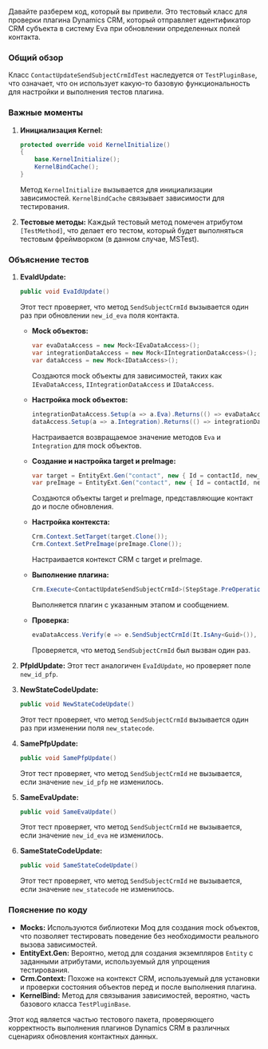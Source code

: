 Давайте разберем код, который вы привели. Это тестовый класс для проверки плагина Dynamics CRM, который отправляет идентификатор CRM субъекта в систему Eva при обновлении определенных полей контакта.

### Общий обзор

Класс `ContactUpdateSendSubjectCrmIdTest` наследуется от `TestPluginBase`, что означает, что он использует какую-то базовую функциональность для настройки и выполнения тестов плагина.

### Важные моменты

1. **Инициализация Kernel:**
   ```csharp
   protected override void KernelInitialize()
   {
       base.KernelInitialize();
       KernelBindCache();
   }
   ```
   Метод `KernelInitialize` вызывается для инициализации зависимостей. `KernelBindCache` связывает зависимости для тестирования.

2. **Тестовые методы:**
   Каждый тестовый метод помечен атрибутом `[TestMethod]`, что делает его тестом, который будет выполняться тестовым фреймворком (в данном случае, MSTest).

### Объяснение тестов

1. **EvaIdUpdate:**
   ```csharp
   public void EvaIdUpdate()
   ```
   Этот тест проверяет, что метод `SendSubjectCrmId` вызывается один раз при обновлении `new_id_eva` поля контакта.
   
   - **Mock объектов:**
     ```csharp
     var evaDataAccess = new Mock<IEvaDataAccess>();
     var integrationDataAccess = new Mock<IIntegrationDataAccess>();
     var dataAccess = new Mock<IDataAccess>();
     ```
     Создаются mock объекты для зависимостей, таких как `IEvaDataAccess`, `IIntegrationDataAccess` и `IDataAccess`.

   - **Настройка mock объектов:**
     ```csharp
     integrationDataAccess.Setup(a => a.Eva).Returns(() => evaDataAccess.Object);
     dataAccess.Setup(a => a.Integration).Returns(() => integrationDataAccess.Object);
     ```
     Настраивается возвращаемое значение методов `Eva` и `Integration` для mock объектов.

   - **Создание и настройка target и preImage:**
     ```csharp
     var target = EntityExt.Gen("contact", new { Id = contactId, new_id_eva = Guid.NewGuid().ToString() });
     var preImage = EntityExt.Gen("contact", new { Id = contactId, new_id_eva = Guid.NewGuid().ToString() });
     ```
     Создаются объекты target и preImage, представляющие контакт до и после обновления.

   - **Настройка контекста:**
     ```csharp
     Crm.Context.SetTarget(target.Clone());
     Crm.Context.SetPreImage(preImage.Clone());
     ```
     Настраивается контекст CRM с target и preImage.

   - **Выполнение плагина:**
     ```csharp
     Crm.Execute<ContactUpdateSendSubjectCrmId>(StepStage.PreOperation, StepMessage.Update);
     ```
     Выполняется плагин с указанным этапом и сообщением.

   - **Проверка:**
     ```csharp
     evaDataAccess.Verify(e => e.SendSubjectCrmId(It.IsAny<Guid>()), Times.Once);
     ```
     Проверяется, что метод `SendSubjectCrmId` был вызван один раз.

2. **PfpIdUpdate:**
   Этот тест аналогичен `EvaIdUpdate`, но проверяет поле `new_id_pfp`.

3. **NewStateCodeUpdate:**
   ```csharp
   public void NewStateCodeUpdate()
   ```
   Этот тест проверяет, что метод `SendSubjectCrmId` вызывается один раз при изменении поля `new_statecode`.

4. **SamePfpUpdate:**
   ```csharp
   public void SamePfpUpdate()
   ```
   Этот тест проверяет, что метод `SendSubjectCrmId` не вызывается, если значение `new_id_pfp` не изменилось.

5. **SameEvaUpdate:**
   ```csharp
   public void SameEvaUpdate()
   ```
   Этот тест проверяет, что метод `SendSubjectCrmId` не вызывается, если значение `new_id_eva` не изменилось.

6. **SameStateCodeUpdate:**
   ```csharp
   public void SameStateCodeUpdate()
   ```
   Этот тест проверяет, что метод `SendSubjectCrmId` не вызывается, если значение `new_statecode` не изменилось.

### Пояснение по коду

- **Mocks:** Используются библиотеки Moq для создания mock объектов, что позволяет тестировать поведение без необходимости реального вызова зависимостей.
- **EntityExt.Gen:** Вероятно, метод для создания экземпляров `Entity` с заданными атрибутами, используемый для упрощения тестирования.
- **Crm.Context:** Похоже на контекст CRM, используемый для установки и проверки состояния объектов перед и после выполнения плагина.
- **KernelBind:** Метод для связывания зависимостей, вероятно, часть базового класса `TestPluginBase`.

Этот код является частью тестового пакета, проверяющего корректность выполнения плагинов Dynamics CRM в различных сценариях обновления контактных данных.